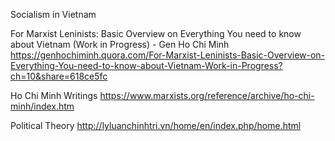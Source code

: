 Socialism in Vietnam

For Marxist Leninists: Basic Overview on Everything You need to know about Vietnam (Work in Progress) - Gen Ho Chi Minh 
https://genhochiminh.quora.com/For-Marxist-Leninists-Basic-Overview-on-Everything-You-need-to-know-about-Vietnam-Work-in-Progress?ch=10&share=618ce5fc

Ho Chi Minh Writings 
https://www.marxists.org/reference/archive/ho-chi-minh/index.htm

Political Theory
http://lyluanchinhtri.vn/home/en/index.php/home.html
